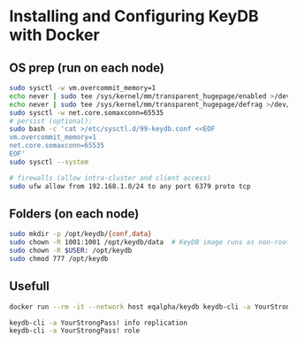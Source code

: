 # Installing and Configuring KeyDB with Docker

## OS prep (run on each node)
``` bash
sudo sysctl -w vm.overcommit_memory=1
echo never | sudo tee /sys/kernel/mm/transparent_hugepage/enabled >/dev/null
echo never | sudo tee /sys/kernel/mm/transparent_hugepage/defrag >/dev/null
sudo sysctl -w net.core.somaxconn=65535
# persist (optional):
sudo bash -c 'cat >/etc/sysctl.d/99-keydb.conf <<EOF
vm.overcommit_memory=1
net.core.somaxconn=65535
EOF'
sudo sysctl --system

# firewalls (allow intra-cluster and client access)
sudo ufw allow from 192.168.1.0/24 to any port 6379 proto tcp


```



## Folders (on each node)
``` bash
sudo mkdir -p /opt/keydb/{conf,data}
sudo chown -R 1001:1001 /opt/keydb/data  # KeyDB image runs as non-root; safe owner
sudo chown -R $USER: /opt/keydb
sudo chmod 777 /opt/keydb

```



## Usefull
``` bash
docker run --rm -it --network host eqalpha/keydb keydb-cli -a YourStrongPass! ping

keydb-cli -a YourStrongPass! info replication
keydb-cli -a YourStrongPass! role


```